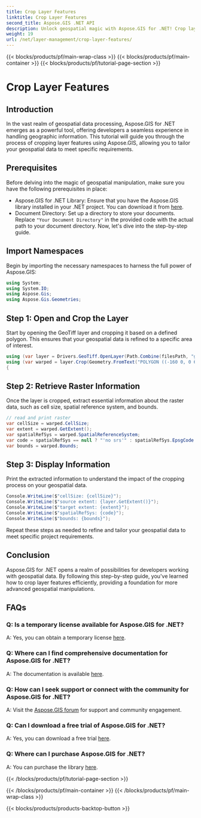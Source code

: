 ```yaml
---
title: Crop Layer Features
linktitle: Crop Layer Features
second_title: Aspose.GIS .NET API
description: Unlock geospatial magic with Aspose.GIS for .NET! Crop layer features effortlessly. Download your free trial now. #Aspose #GIS #geospatial
weight: 19
url: /net/layer-management/crop-layer-features/
---
```


{{< blocks/products/pf/main-wrap-class >}}
{{< blocks/products/pf/main-container >}}
{{< blocks/products/pf/tutorial-page-section >}}

# Crop Layer Features

## Introduction
In the vast realm of geospatial data processing, Aspose.GIS for .NET emerges as a powerful tool, offering developers a seamless experience in handling geographic information. This tutorial will guide you through the process of cropping layer features using Aspose.GIS, allowing you to tailor your geospatial data to meet specific requirements.
## Prerequisites
Before delving into the magic of geospatial manipulation, make sure you have the following prerequisites in place:
- Aspose.GIS for .NET Library: Ensure that you have the Aspose.GIS library installed in your .NET project. You can download it from [here](https://releases.aspose.com/gis/net/).
- Document Directory: Set up a directory to store your documents. Replace `"Your Document Directory"` in the provided code with the actual path to your document directory.
Now, let's dive into the step-by-step guide.
## Import Namespaces
Begin by importing the necessary namespaces to harness the full power of Aspose.GIS:
```csharp
using System;
using System.IO;
using Aspose.Gis;
using Aspose.Gis.Geometries;
```
## Step 1: Open and Crop the Layer
Start by opening the GeoTiff layer and cropping it based on a defined polygon. This ensures that your geospatial data is refined to a specific area of interest.
```csharp
using (var layer = Drivers.GeoTiff.OpenLayer(Path.Combine(filesPath, "geodetic_world.tif")))
using (var warped = layer.Crop(Geometry.FromText("POLYGON ((-160 0, 0 60, 160 0, 0 -160, -160 0))")))
{
```
## Step 2: Retrieve Raster Information
Once the layer is cropped, extract essential information about the raster data, such as cell size, spatial reference system, and bounds.
```csharp
// read and print raster
var cellSize = warped.CellSize;
var extent = warped.GetExtent();
var spatialRefSys = warped.SpatialReferenceSystem;
var code = spatialRefSys == null ? "'no srs'" : spatialRefSys.EpsgCode.ToString();
var bounds = warped.Bounds;
```
## Step 3: Display Information
Print the extracted information to understand the impact of the cropping process on your geospatial data.
```csharp
Console.WriteLine($"cellSize: {cellSize}");
Console.WriteLine($"source extent: {layer.GetExtent()}");
Console.WriteLine($"target extent: {extent}");
Console.WriteLine($"spatialRefSys: {code}");
Console.WriteLine($"bounds: {bounds}");
```
Repeat these steps as needed to refine and tailor your geospatial data to meet specific project requirements.
## Conclusion
Aspose.GIS for .NET opens a realm of possibilities for developers working with geospatial data. By following this step-by-step guide, you've learned how to crop layer features efficiently, providing a foundation for more advanced geospatial manipulations.
## FAQs
### Q: Is a temporary license available for Aspose.GIS for .NET?
A: Yes, you can obtain a temporary license [here](https://purchase.aspose.com/temporary-license/).
### Q: Where can I find comprehensive documentation for Aspose.GIS for .NET?
A: The documentation is available [here](https://reference.aspose.com/gis/net/).
### Q: How can I seek support or connect with the community for Aspose.GIS for .NET?
A: Visit the [Aspose.GIS forum](https://forum.aspose.com/c/gis/33) for support and community engagement.
### Q: Can I download a free trial of Aspose.GIS for .NET?
A: Yes, you can download a free trial [here](https://releases.aspose.com/).
### Q: Where can I purchase Aspose.GIS for .NET?
A: You can purchase the library [here](https://purchase.aspose.com/buy).

{{< /blocks/products/pf/tutorial-page-section >}}

{{< /blocks/products/pf/main-container >}}
{{< /blocks/products/pf/main-wrap-class >}}

{{< blocks/products/products-backtop-button >}}

